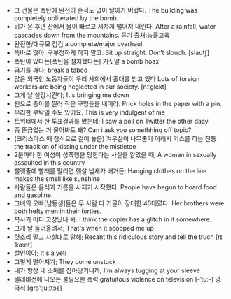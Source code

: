 * 그 건물은 폭탄에 완전히 흔적도 없이 날아가 버렸다. The building was completely obliterated by the bomb. 
* 비가 온 후면 산에서 물이 빠르고 세차게 떨어져 내린다. After a rainfall, water cascades down from the mountains. 듣기 출처:능률교육
* 완전한/대규모 점검 a complete/major overhaul 
* 똑바로 앉아. 구부정하게 하지 말고. Sit up straight. Don’t slouch.  [slaʊtʃ]
* 폭탄이 있다는[폭탄을 설치했다는] 거짓말 a bomb hoax 
* 금기를 깨다; break a taboo
* 많은 외국인 노동자들이 우리 사회에서 홀대를 받고 있다 Lots of foreign workers are being neglected in our society.   [nɪˈɡlekt]
* 그게 날 실망시킨다; It's bringing me down
* 핀으로 종이를 찔러 작은 구멍들을 내어라. Prick holes in the paper with a pin. 
* 무리한 부탁일 수도 있어요. This is very indulgent of me
* 트위터에서 한 투표결과를 봤는데; I saw a poll on Twitter the other daay
* 좀 뜬금없는 거 물어봐도 돼? Can i ask you somethhing off topic?
* (크리스마스 때 장식으로 걸어 놓은) 겨우살이 나무줄기 아래서 키스를 하는 전통 the tradition of kissing under the mistletoe 
* 2분마다 한 여성이 성폭행을 당한다는 사실을 알았을 때, A woman in sexually assaulted in this country
* 빨랫줄에 빨래를 말리면 햇살 냄새가 배거든; Hanging clothes on the line makes the smell like sunshine
* 사람들은 음식과 기름을 사재기 시작했다. People have begun to hoard food and gasoline. 
* 그녀의 오빠[남동생]들은 두 사람 다 기골이 장대한 40대였다.
  Her brothers were both hefty men in their forties. 
* 복사기 어디 고장났나 봐. I think the copier has a glitch in it somewhere. 
* 그게 날 들어올려서; That's when it scooped me up
* 헛소리 말고 사실대로 말해; Recant this ridiculous story and tell the truch [rɪˈkænt]
* 설인이야; It's a yeti
* 그렇게 떨어져가; They come unstuck
* 내가 항상 네 소매를 잡아당기니까; I'm always tugging at your sleeve
* 텔레비전에 나오는 불필요한 폭력 gratuitous violence on television   [-ˈtuː-]  영국식 [ɡrəˈtjuːɪtəs] 